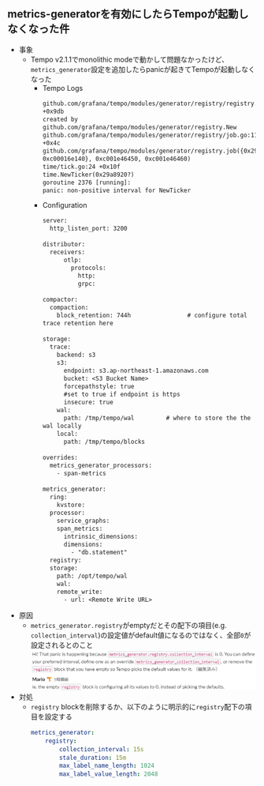 ## metrics-generatorを有効にしたらTempoが起動しなくなった件
- 事象
  - Tempo v2.1.1でmonolithic modeで動かして問題なかったけど、`metrics_generator`設定を追加したらpanicが起きてTempoが起動しなくなった
    - Tempo Logs
      ~~~
      github.com/grafana/tempo/modules/generator/registry/registry.go:122 +0x9db
      created by github.com/grafana/tempo/modules/generator/registry.New
      github.com/grafana/tempo/modules/generator/registry/job.go:11 +0x4c
      github.com/grafana/tempo/modules/generator/registry.job({0x29a8920, 0xc00016e140}, 0xc001e46450, 0xc001e46460)
      time/tick.go:24 +0x10f
      time.NewTicker(0x29a8920?)
      goroutine 2376 [running]:
      panic: non-positive interval for NewTicker
      ~~~
    - Configuration
      ~~~
      server:
        http_listen_port: 3200
       
      distributor:
        receivers:
            otlp:
              protocols:
                http:
                grpc:
       
      compactor:
        compaction:
          block_retention: 744h                # configure total trace retention here
       
      storage:
        trace:
          backend: s3
          s3:
            endpoint: s3.ap-northeast-1.amazonaws.com
            bucket: <S3 Bucket Name>
            forcepathstyle: true
            #set to true if endpoint is https
            insecure: true
          wal:
            path: /tmp/tempo/wal         # where to store the the wal locally
          local:
            path: /tmp/tempo/blocks
       
      overrides:
        metrics_generator_processors:
          - span-metrics
       
      metrics_generator:
        ring:
          kvstore:
        processor:
          service_graphs:
          span_metrics:
            intrinsic_dimensions:
            dimensions:
              - "db.statement"
        registry:
        storage:
          path: /opt/tempo/wal
          wal:
          remote_write:
            - url: <Remote Write URL>      
      ~~~
- 原因
  - `metrics_generator.registry`がemptyだとその配下の項目(e.g. `collection_interval`)の設定値がdefault値になるのではなく、全部`0`が設定されるとのこと
  ![](img/registry_trouble.jpg)
- 対処
  - `registry` blockを削除するか、以下のように明示的に`registry`配下の項目を設定する
    ~~~yaml
    metrics_generator:
        registry:
            collection_interval: 15s
            stale_duration: 15m
            max_label_name_length: 1024
            max_label_value_length: 2048
    ~~~
